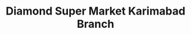 ---
title: "Diamond Super Market Karimabad Branch"
url: /karachi/diamond-super-market-karimabad-branch/
shop: Dorfladen
---